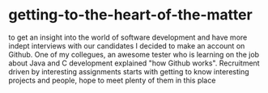 # getting-to-the-heart-of-the-matter
to get an insight into the world of software development and have more indept interviews with our candidates I decided to make an account on Github. One of my collegues, an awesome tester who is learning on the job about Java and C development explained "how Github works". Recruitment driven by interesting assignments starts with getting to know interesting projects and people, hope to meet plenty of them in this place
